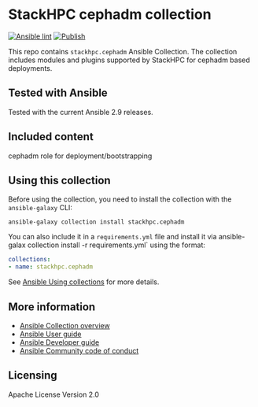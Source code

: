 # StackHPC cephadm collection

[![Ansible lint](https://github.com/stackhpc/ansible-collection-cephadm/actions/workflows/test.yml/badge.svg)](https://github.com/stackhpc/ansible-collection-cephadm/actions/workflows/test.yml) [![Publish](https://github.com/stackhpc/ansible-collection-cephadm/actions/workflows/publish.yml/badge.svg)](https://github.com/stackhpc/ansible-collection-cephadm/actions/workflows/publish.yml)

This repo contains `stackhpc.cephadm` Ansible Collection. The collection includes modules and plugins supported by StackHPC for cephadm based deployments.

## Tested with Ansible

Tested with the current Ansible 2.9 releases.

## Included content

cephadm role for deployment/bootstrapping

## Using this collection

Before using the collection, you need to install the collection with the `ansible-galaxy` CLI:

    ansible-galaxy collection install stackhpc.cephadm

You can also include it in a `requirements.yml` file and install it via ansible-galax collection install -r requirements.yml` using the format:

```yaml
collections:
- name: stackhpc.cephadm
```

See [Ansible Using collections](https://docs.ansible.com/ansible/latest/user_guide/collections_using.html) for more details.

## More information

- [Ansible Collection overview](https://github.com/ansible-collections/overview)
- [Ansible User guide](https://docs.ansible.com/ansible/latest/user_guide/index.html)
- [Ansible Developer guide](https://docs.ansible.com/ansible/latest/dev_guide/index.html)
- [Ansible Community code of conduct](https://docs.ansible.com/ansible/latest/community/code_of_conduct.html)

## Licensing

Apache License Version 2.0
